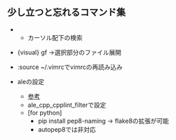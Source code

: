 ## 少し立つと忘れるコマンド集

- * カーソル配下の検索
- {visual} gf ->選択部分のファイル展開
- :source ~/.vimrcでvimrcの再読み込み

- aleの設定
  - [参考](https://github.com/w0rp/ale/pull/558/files)
  - ale_cpp_cpplint_filterで設定
  - [for python]
    - pip install pep8-naming -> flake8の拡張が可能
    - autopep8では非対応
